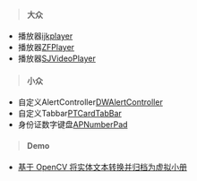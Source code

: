 > #### 大众

* 播放器[ijkplayer](https://github.com/bilibili/ijkplayer)
* 播放器[ZFPlayer](https://github.com/renzifeng/ZFPlayer)
* 播放器[SJVideoPlayer](https://github.com/changsanjiang/SJVideoPlayer)


> #### 小众  

* 自定义AlertController[DWAlertController](https://github.com/podkovyrin/DWAlertController)
* 自定义Tabbar[PTCardTabBar](https://github.com/hussc/PTCardTabBar)
* 身份证数字键盘[APNumberPad](https://github.com/podkovyrin/APNumberPad)




> #### Demo

* [基于 OpenCV 将实体文本转换并归档为虚拟小册](https://github.com/windstormeye/Peek)
